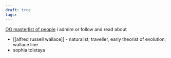 ```yaml
---
draft: true
tags:
---
```

[OG masterlist of people](https://www.notion.so/nicothyun/Great-Minds-0e488fc5607343409b60f751370f3d27?pvs=4) i admire or follow and read about 

- [[alfred russell wallace]] - naturalist, traveller, early theorist of evolution, wallace line
- sophia tolstaya
